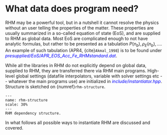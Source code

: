 # What data does program need?

RHM may be a powerful tool, but in a nutshell it cannot resolve the physics without an user telling the properties of the matter. These properties are usually summarized in a so-called equation of state (EoS), and are supplied to RHM as global data. Most EoS are complicated enough to not have analytic formulas, but rather to be presented as a tabulation $P(n_b), \rho_E(n_b), ...$. An example of such tabulation (APR4, {cite}`Akmal_1998`) is to be found under <span style="color:blue">_presupplied/EoS/APR\_EOS\_Acc\_Fe\_RHMstandard.dat_</span>.

While all the libraries in RHM do not explicitly depend on global data, supplied to RHM, they are transferred there via RHM main programs. High-level global settings (datafile interpolators, variable with solver settings etc -- whatever the main programs use) are initialized in <span style="color:blue">_include/instantiator.hpp_</span>. Structure is sketched on {numref}`rhm-structure`.

```{figure} ../plots/RHM_structure.png
---
name: rhm-structure
scale: 30%
---
RHM dependency structure.
```

In what follows all possible ways to instantiate RHM are discussed and covered.
